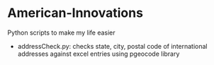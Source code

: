 # American-Innovations
Python scripts to make my life easier

- addressCheck.py: checks state, city, postal code of international addresses against excel entries using pgeocode library
